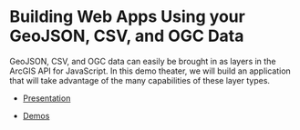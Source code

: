 # Building Web Apps Using your GeoJSON, CSV, and OGC Data

GeoJSON, CSV, and OGC data can easily be brought in as layers in the ArcGIS API for JavaScript. In this demo theater, we will build an application that will take advantage of the many capabilities of these layer types.

- [Presentation](https://annelfitz.github.io/DevSummit-presentations/DS-2021/Building-web-apps-using-GeoJSON-CSV-OGC-data/#/)

- [Demos](https://annelfitz.github.io/DevSummit-presentations/DS-2021/Building-web-apps-using-GeoJSON-CSV-OGC-data/demos/)
